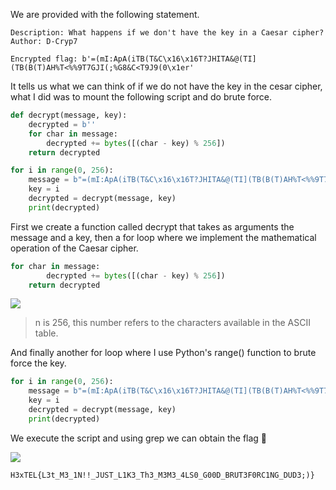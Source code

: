 
We are provided with the following statement.

```
Description: What happens if we don't have the key in a Caesar cipher?
Author: D-Cryp7

Encrypted flag: b'=(mI:ApA(iTB(T&C\x16\x16T?JHITA&@(TI](TB(B(T)AH%T<%%9T7GJI(;%G8&C<T9J9(0\x1er'
```

It tells us what we can think of if we do not have the key in the cesar cipher, what I did was to mount the following script and do brute force.

``` python
def decrypt(message, key):
    decrypted = b''
    for char in message:
        decrypted += bytes([(char - key) % 256])
    return decrypted

for i in range(0, 256):
    message = b"=(mI:ApA(iTB(T&C\x16\x16T?JHITA&@(TI](TB(B(T)AH%T<%%9T7GJI(;%G8&C<T9J9(0\x1er"
    key = i
    decrypted = decrypt(message, key)
    print(decrypted)
```

First we create a function called decrypt that takes as arguments the message and a key, then a for loop where we implement the mathematical operation of the Caesar cipher.

``` python
for char in message:
        decrypted += bytes([(char - key) % 256])
    return decrypted
```

![](https://i.imgur.com/aT8cHAk.png)

> n is 256, this number refers to the characters available in the ASCII table.

And finally another for loop where I use Python's range() function to brute force the key.

``` python
for i in range(0, 256):
    message = b"=(mI:ApA(iTB(T&C\x16\x16T?JHITA&@(TI](TB(B(T)AH%T<%%9T7GJI(;%G8&C<T9J9(0\x1er"
    key = i
    decrypted = decrypt(message, key)
    print(decrypted)
```
We execute the script and using grep we can obtain the flag 🥳

![](https://i.imgur.com/YKdhGU5.png)

`H3xTEL{L3t_M3_1N!!_JUST_L1K3_Th3_M3M3_4LS0_G00D_BRUT3F0RC1NG_DUD3;)}`
